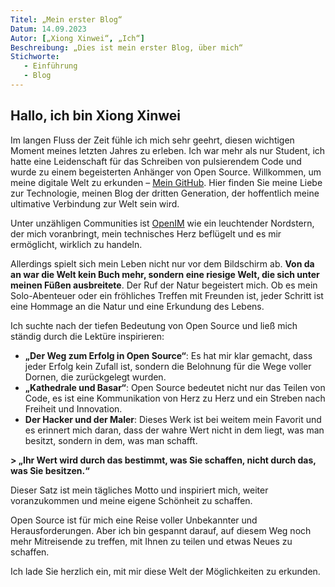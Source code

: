 ```yaml
---
Titel: „Mein erster Blog“
Datum: 14.09.2023
Autor: [„Xiong Xinwei“, „Ich“]
Beschreibung: „Dies ist mein erster Blog, über mich“
Stichworte:
   - Einführung
   - Blog
---
```


## Hallo, ich bin Xiong Xinwei

Im langen Fluss der Zeit fühle ich mich sehr geehrt, diesen wichtigen Moment meines letzten Jahres zu erleben. Ich war mehr als nur Student, ich hatte eine Leidenschaft für das Schreiben von pulsierendem Code und wurde zu einem begeisterten Anhänger von Open Source. Willkommen, um meine digitale Welt zu erkunden – [Mein GitHub](https://github.com/cubxxw). Hier finden Sie meine Liebe zur Technologie, meinen Blog der dritten Generation, der hoffentlich meine ultimative Verbindung zur Welt sein wird.

Unter unzähligen Communities ist [OpenIM](http://github.com/OpenIMSDK/Open-IM-Server) wie ein leuchtender Nordstern, der mich voranbringt, mein technisches Herz beflügelt und es mir ermöglicht, wirklich zu handeln.

Allerdings spielt sich mein Leben nicht nur vor dem Bildschirm ab. **Von da an war die Welt kein Buch mehr, sondern eine riesige Welt, die sich unter meinen Füßen ausbreitete**. Der Ruf der Natur begeistert mich. Ob es mein Solo-Abenteuer oder ein fröhliches Treffen mit Freunden ist, jeder Schritt ist eine Hommage an die Natur und eine Erkundung des Lebens.

Ich suchte nach der tiefen Bedeutung von Open Source und ließ mich ständig durch die Lektüre inspirieren:

+ **„Der Weg zum Erfolg in Open Source“**: Es hat mir klar gemacht, dass jeder Erfolg kein Zufall ist, sondern die Belohnung für die Wege voller Dornen, die zurückgelegt wurden.
+ **„Kathedrale und Basar“**: Open Source bedeutet nicht nur das Teilen von Code, es ist eine Kommunikation von Herz zu Herz und ein Streben nach Freiheit und Innovation.
+ **Der Hacker und der Maler**: Dieses Werk ist bei weitem mein Favorit und es erinnert mich daran, dass der wahre Wert nicht in dem liegt, was man besitzt, sondern in dem, was man schafft.

**> „Ihr Wert wird durch das bestimmt, was Sie schaffen, nicht durch das, was Sie besitzen.“**

Dieser Satz ist mein tägliches Motto und inspiriert mich, weiter voranzukommen und meine eigene Schönheit zu schaffen.

Open Source ist für mich eine Reise voller Unbekannter und Herausforderungen. Aber ich bin gespannt darauf, auf diesem Weg noch mehr Mitreisende zu treffen, mit Ihnen zu teilen und etwas Neues zu schaffen.

Ich lade Sie herzlich ein, mit mir diese Welt der Möglichkeiten zu erkunden.